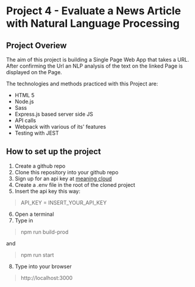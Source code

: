 # Project 4 -  Evaluate a News Article with Natural Language Processing
## Project Overiew
The aim of this project is building a Single Page Web App that takes a URL. After confirming the Url an NLP analysis of the text on the linked Page
is displayed on the Page.

The technologies and methods practiced with this Project are:
- HTML 5
- Node.js
- Sass
- Express.js based server side JS
- API calls
- Webpack with various of its' features
- Testing with JEST

## How to set up the project
1. Create a github repo
2. Clone this repository into your github repo
3. Sign up for an api key at [meaning cloud](https://www.meaningcloud.com/)
4. Create a .env file in the root of the cloned project
5. Insert the api key this way:
  >API_KEY = INSERT_YOUR_API_KEY

6. Open a terminal
7. Type in
>npm run build-prod

and
>npm run start
8. Type into your browser
>http://localhost:3000



